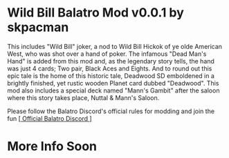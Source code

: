# Wild Bill Balatro Mod v0.0.1 by skpacman

This includes "Wild Bill" joker, a nod to Wild Bill Hickok of ye olde American West, who was shot over a hand of poker. The infamous "Dead Man's Hand" is added from this mod and, as the legendary story tells, the hand was just 4 cards; Two pair, Black Aces and Eights. And to round out this epic tale is the home of this historic tale, Deadwood SD emboldened in a brightly finished, yet rustic wooden Planet card dubbed "Deadwood". This mod also includes a special deck named "Mann's Gambit" after the saloon where this story takes place, Nuttal & Mann's Saloon.

Please follow the Balatro Discord's official rules for modding and join the fun
[[ Official Balatro Discord ]](https://discord.gg/2kVpxkd2 "[ Official Balatro Discord ]")

# More Info Soon

